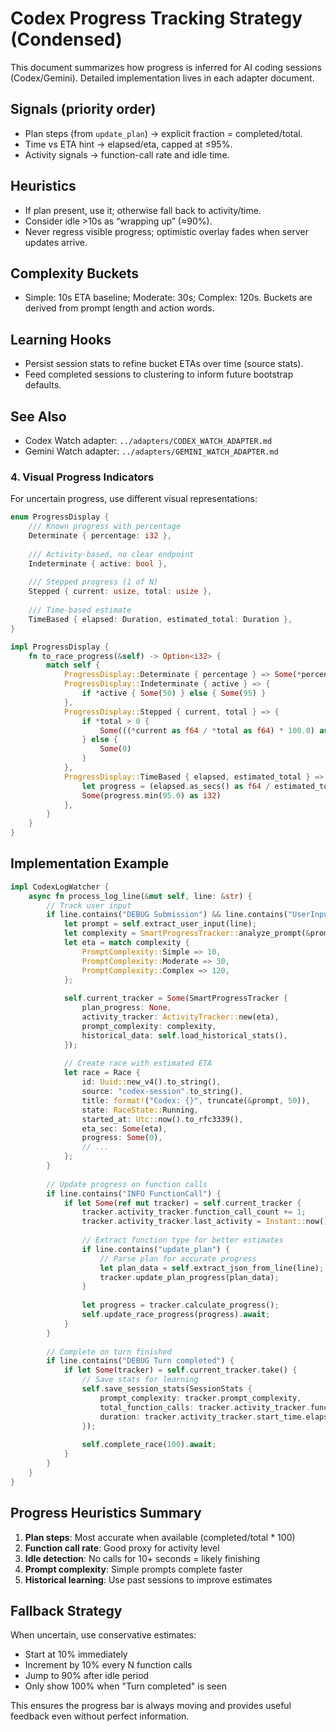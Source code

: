 # Codex Progress Tracking Strategy (Condensed)

This document summarizes how progress is inferred for AI coding sessions (Codex/Gemini). Detailed implementation lives in each adapter document.

## Signals (priority order)
- Plan steps (from `update_plan`) → explicit fraction = completed/total.
- Time vs ETA hint → elapsed/eta, capped at ≤95%.
- Activity signals → function-call rate and idle time.

## Heuristics
- If plan present, use it; otherwise fall back to activity/time.
- Consider idle >10s as “wrapping up” (≈90%).
- Never regress visible progress; optimistic overlay fades when server updates arrive.

## Complexity Buckets
- Simple: 10s ETA baseline; Moderate: 30s; Complex: 120s. Buckets are derived from prompt length and action words.

## Learning Hooks
- Persist session stats to refine bucket ETAs over time (source stats).
- Feed completed sessions to clustering to inform future bootstrap defaults.

## See Also
- Codex Watch adapter: `../adapters/CODEX_WATCH_ADAPTER.md`
- Gemini Watch adapter: `../adapters/GEMINI_WATCH_ADAPTER.md`

### 4. Visual Progress Indicators

For uncertain progress, use different visual representations:

```rust
enum ProgressDisplay {
    /// Known progress with percentage
    Determinate { percentage: i32 },
    
    /// Activity-based, no clear endpoint
    Indeterminate { active: bool },
    
    /// Stepped progress (1 of N)
    Stepped { current: usize, total: usize },
    
    /// Time-based estimate
    TimeBased { elapsed: Duration, estimated_total: Duration },
}

impl ProgressDisplay {
    fn to_race_progress(&self) -> Option<i32> {
        match self {
            ProgressDisplay::Determinate { percentage } => Some(*percentage),
            ProgressDisplay::Indeterminate { active } => {
                if *active { Some(50) } else { Some(95) }
            },
            ProgressDisplay::Stepped { current, total } => {
                if *total > 0 {
                    Some(((*current as f64 / *total as f64) * 100.0) as i32)
                } else {
                    Some(0)
                }
            },
            ProgressDisplay::TimeBased { elapsed, estimated_total } => {
                let progress = (elapsed.as_secs() as f64 / estimated_total.as_secs() as f64) * 100.0;
                Some(progress.min(95.0) as i32)
            },
        }
    }
}
```

## Implementation Example

```rust
impl CodexLogWatcher {
    async fn process_log_line(&mut self, line: &str) {
        // Track user input
        if line.contains("DEBUG Submission") && line.contains("UserInput") {
            let prompt = self.extract_user_input(line);
            let complexity = SmartProgressTracker::analyze_prompt(&prompt);
            let eta = match complexity {
                PromptComplexity::Simple => 10,
                PromptComplexity::Moderate => 30,
                PromptComplexity::Complex => 120,
            };
            
            self.current_tracker = Some(SmartProgressTracker {
                plan_progress: None,
                activity_tracker: ActivityTracker::new(eta),
                prompt_complexity: complexity,
                historical_data: self.load_historical_stats(),
            });
            
            // Create race with estimated ETA
            let race = Race {
                id: Uuid::new_v4().to_string(),
                source: "codex-session".to_string(),
                title: format!("Codex: {}", truncate(&prompt, 50)),
                state: RaceState::Running,
                started_at: Utc::now().to_rfc3339(),
                eta_sec: Some(eta),
                progress: Some(0),
                // ...
            };
        }
        
        // Update progress on function calls
        if line.contains("INFO FunctionCall") {
            if let Some(ref mut tracker) = self.current_tracker {
                tracker.activity_tracker.function_call_count += 1;
                tracker.activity_tracker.last_activity = Instant::now();
                
                // Extract function type for better estimates
                if line.contains("update_plan") {
                    // Parse plan for accurate progress
                    let plan_data = self.extract_json_from_line(line);
                    tracker.update_plan_progress(plan_data);
                }
                
                let progress = tracker.calculate_progress();
                self.update_race_progress(progress).await;
            }
        }
        
        // Complete on turn finished
        if line.contains("DEBUG Turn completed") {
            if let Some(tracker) = self.current_tracker.take() {
                // Save stats for learning
                self.save_session_stats(SessionStats {
                    prompt_complexity: tracker.prompt_complexity,
                    total_function_calls: tracker.activity_tracker.function_call_count,
                    duration: tracker.activity_tracker.start_time.elapsed(),
                });
                
                self.complete_race(100).await;
            }
        }
    }
}
```

## Progress Heuristics Summary

1. **Plan steps**: Most accurate when available (completed/total * 100)
2. **Function call rate**: Good proxy for activity level
3. **Idle detection**: No calls for 10+ seconds = likely finishing
4. **Prompt complexity**: Simple prompts complete faster
5. **Historical learning**: Use past sessions to improve estimates

## Fallback Strategy

When uncertain, use conservative estimates:
- Start at 10% immediately
- Increment by 10% every N function calls
- Jump to 90% after idle period
- Only show 100% when "Turn completed" is seen

This ensures the progress bar is always moving and provides useful feedback even without perfect information.
